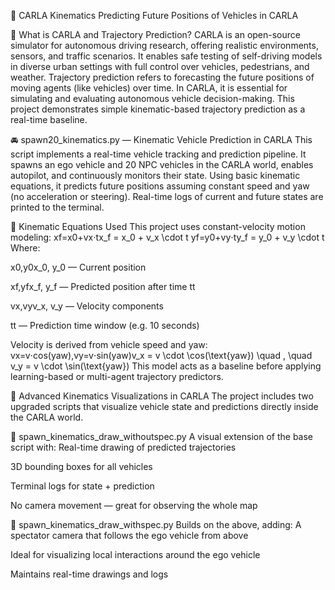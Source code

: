 🚗 CARLA Kinematics
Predicting Future Positions of Vehicles in CARLA

📘 What is CARLA and Trajectory Prediction?
CARLA is an open-source simulator for autonomous driving research, offering realistic environments, sensors, and traffic scenarios.
 It enables safe testing of self-driving models in diverse urban settings with full control over vehicles, pedestrians, and weather.
Trajectory prediction refers to forecasting the future positions of moving agents (like vehicles) over time.
 In CARLA, it is essential for simulating and evaluating autonomous vehicle decision-making.
This project demonstrates simple kinematic-based trajectory prediction as a real-time baseline.

🚘 spawn20_kinematics.py — Kinematic Vehicle Prediction in CARLA
This script implements a real-time vehicle tracking and prediction pipeline.
 It spawns an ego vehicle and 20 NPC vehicles in the CARLA world, enables autopilot, and continuously monitors their state.
Using basic kinematic equations, it predicts future positions assuming constant speed and yaw (no acceleration or steering).
 Real-time logs of current and future states are printed to the terminal.

🧮 Kinematic Equations Used
This project uses constant-velocity motion modeling:
xf=x0+vx⋅tx_f = x_0 + v_x \cdot t yf=y0+vy⋅ty_f = y_0 + v_y \cdot t
Where:

x0,y0x_0, y_0 — Current position


xf,yfx_f, y_f — Predicted position after time tt


vx,vyv_x, v_y — Velocity components


tt — Prediction time window (e.g. 10 seconds)


Velocity is derived from vehicle speed and yaw:
vx=v⋅cos⁡(yaw),vy=v⋅sin⁡(yaw)v_x = v \cdot \cos(\text{yaw}) \quad , \quad v_y = v \cdot \sin(\text{yaw})
This model acts as a baseline before applying learning-based or multi-agent trajectory predictors.

🎯 Advanced Kinematics Visualizations in CARLA
The project includes two upgraded scripts that visualize vehicle state and predictions directly inside the CARLA world.

📁 spawn_kinematics_draw_withoutspec.py
A visual extension of the base script with:
Real-time drawing of predicted trajectories


3D bounding boxes for all vehicles


Terminal logs for state + prediction


No camera movement — great for observing the whole map



📁 spawn_kinematics_draw_withspec.py
Builds on the above, adding:
A spectator camera that follows the ego vehicle from above


Ideal for visualizing local interactions around the ego vehicle


Maintains real-time drawings and logs





